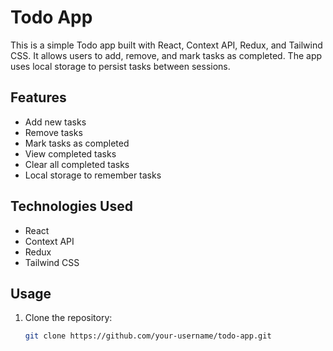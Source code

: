 # Todo App

This is a simple Todo app built with React, Context API, Redux, and Tailwind CSS. It allows users to add, remove, and mark tasks as completed. The app uses local storage to persist tasks between sessions.

## Features

- Add new tasks
- Remove tasks
- Mark tasks as completed
- View completed tasks
- Clear all completed tasks
- Local storage to remember tasks

## Technologies Used

- React
- Context API
- Redux
- Tailwind CSS

## Usage

1. Clone the repository:

   ```bash
   git clone https://github.com/your-username/todo-app.git

 
